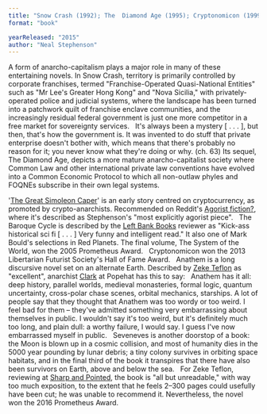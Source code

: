 ```yaml
---
title: "Snow Crash (1992); The  Diamond Age (1995); Cryptonomicon (1999); The Baroque  Cycle—Quicksilver   (2003), The Confusion   (2004), and System of the World  (2004); Anathem (2008); Seveneves"
format: "book"

yearReleased: "2015"
author: "Neal Stephenson"
---
```

A form of anarcho-capitalism plays a major role in many of these  entertaining novels. In Snow Crash, territory is primarily controlled by corporate  franchises, termed "Franchise-Operated Quasi-National Entities" such as "Mr  Lee's Greater Hong Kong" and "Nova Sicilia," with privately-operated police  and judicial systems, where the landscape has been turned into a patchwork  quilt of franchise enclave communities, and the increasingly residual federal government is just one more competitor in a free market for sovereignty  services.
 
It's always been a mystery [ . . . ],  but then, that's how the government is. It was invented to do stuff that private  enterprise doesn't bother with, which means that there's probably no reason for  it; you never know what they're doing or why. (ch. 63)
Its sequel, The Diamond Age, depicts a  more mature anarcho-capitalist society where Common Law and other international  private law conventions have evolved into a Common Economic Protocol to which  all non-outlaw phyles and FOQNEs subscribe in their own legal systems.

'[The Great Simoleon Caper](https://web.archive.org/web/20070520101901/http:/www.time.com/time/magazine/article/0,9171,982610-1,00.html)' is an early story centred on cryptocurrency, as promoted by crypto-anarchists. Recommended on Reddit's [Agorist fiction?](https://www.reddit.com/r/Agorism/comments/qcmgo/agorist_fiction/), where it's described as Stephenson's "most explicitly agorist piece".
 
The Baroque Cycle is described  by the <a href="http://www.leftbankbooks.com/sp.php#sf">Left Bank Books</a>  reviewer as "Kick-ass historical sci fi [ . . . ] Very funny and intelligent  read." It also one of Mark Bould's selections in  Red Planets. The final volume, The System of  the World, won the 2005 Prometheus Award.
 
Cryptonomicon won the 2013  Libertarian Futurist Society's Hall of Fame Award.
 
Anathem is a long discursive novel set on an  alternate Earth. Described by <a href="https://seesharppress.wordpress.com/2015/06/20/book-review-seveneves-by-neal-stephenson/"> Zeke Teflon</a> as "excellent", anarchist <a href="https://www.popehat.com/2013/12/21/clarks-favorite-books-part-1-science-fiction/"> Clark</a> at Popehat has this to say:
 
Anathem has it all: deep history, parallel worlds,  medieval monasteries, formal logic, quantum uncertainty, cross-polar chase  scenes, orbital mechanics, starships. A lot of people say that they thought that  Anathem was too wordy or too weird. I feel bad for them – they've admitted  something very embarrassing about themselves in public.
I wouldn't say it's too weird, but it's definitely much  too long, and plain dull: a worthy failure, I would say. I guess I've now  embarrassed myself in public.
 
Seveneves is another doorstop of a book: the Moon  is blown up in a cosmic collision, and most of humanity dies in the 5000 year  pounding by lunar debris; a tiny colony survives in orbiting space habitats, and  in the final third of the book it transpires that there have also been survivors  on Earth, above and below the sea.
 
For Zeke Teflon, reviewing at <a href="https://seesharppress.wordpress.com/2015/06/20/book-review-seveneves-by-neal-stephenson/"> Sharp and Pointed</a>, the book is "all but unreadable," with way too much  exposition, to the extent that he feels 2–300 pages could usefully have been  cut; he was unable to recommend it. Nevertheless, the novel won the 2016  Prometheus Award.
 

